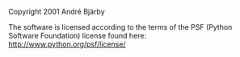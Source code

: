 Copyright 2001 André Bjärby

The software is licensed according to the terms of the PSF (Python Software Foundation) license found here: http://www.python.org/psf/license/